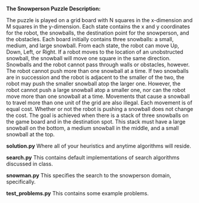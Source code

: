 **The Snowperson Puzzle Description:**

The puzzle is played on a grid board with N squares in the x-dimension and M squares in the y-dimension.
Each state contains the x and y coordinates for the robot, the snowballs, the destination point for the snowperson, and the obstacles.
Each board initially contains three snowballs: a small, medium, and large snowball.
From each state, the robot can move Up, Down, Left, or Right. If a robot moves to the location of an unobstructed snowball, the snowball will move one square in the same direction. Snowballs and the robot cannot pass through walls or obstacles, however.
The robot cannot push more than one snowball at a time. If two snowballs are in succession and the robot is adjacent to the smaller of the two, the robot may push the smaller snowball atop the larger one. However, the robot cannot push a large snowball atop a smaller one, nor can the robot move more than one snowball at a time. Movements that cause a snowball to travel more than one unit of the grid are also illegal.
Each movement is of equal cost. Whether or not the robot is pushing a snowball does not change the cost.
The goal is achieved when there is a stack of three snowballs on the game board and in the destination spot. This stack must have a large snowball on the bottom, a medium snowball in the middle, and a small snowball at the top.

**solution.py**
Where all of your heuristics and anytime algorithms will reside.

**search.py**
This contains default implementations of search algorithms discussed in class.

**snowman.py**
This specifies the search to the snowperson domain, specifically.

**test_problems.py**
This contains some example problems.
